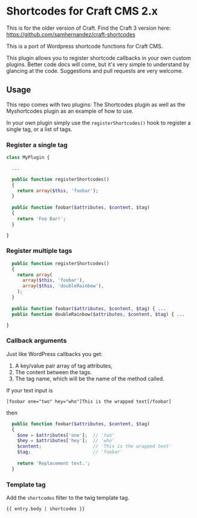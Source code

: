 # Shortcodes for Craft CMS 2.x

This is for the older version of Craft. Find the Craft 3 version here: https://github.com/samhernandez/craft-shortcodes

This is a port of Wordpress shortcode functions for Craft CMS.

This plugin allows you to register shortcode callbacks in your own custom plugins.
Better code docs will come, but it's very simple to understand by glancing at the code.
Suggestions and pull requests are very welcome.

## Usage

This repo comes with two plugins: The Shortcodes plugin as well as the Myshortcodes plugin as an example of how to use.

In your own plugin simply use the `registerShortcodes()` hook to register a single tag, or a list of tags.

### Register a single tag

```php
class MyPlugin {

  ...

  public function registerShortcodes()
  {
    return array($this, 'foobar');
  }
  
  public function foobar($attributes, $content, $tag)
  {
    return 'Foo Bar!';
  }

}
```

### Register multiple tags

```php
  public function registerShortcodes()
  {
    return array(
      array($this, 'foobar'),
      array($this, 'doubleRainbow'),
    );
  }
  
  public function foobar($attributes, $content, $tag) { ...
  public function doubleRainbow($attributes, $content, $tag) { ...

}
```

### Callback arguments

Just like WordPress callbacks you get:

  1. A key/value pair array of tag attributes,
  2. The content between the tags.
  3. The tag name, which will be the name of the method called.

If your text input is

```
[foobar one="two" hey="who"]This is the wrapped text[/foobar]
```

then

```php
  public function foobar($attributes, $content, $tag)
  {
    $one = $attributes['one'];  // 'two'
    $hey = $attributes['hey'];  // 'who'
    $content;                   // 'This is the wrapped text'
    $tag;                       // 'foobar'
    
    return 'Replacement text.';
  }
```

### Template tag

Add the `shortcodes` filter to the twig template tag.

```
{{ entry.body | shortcodes }}
```
